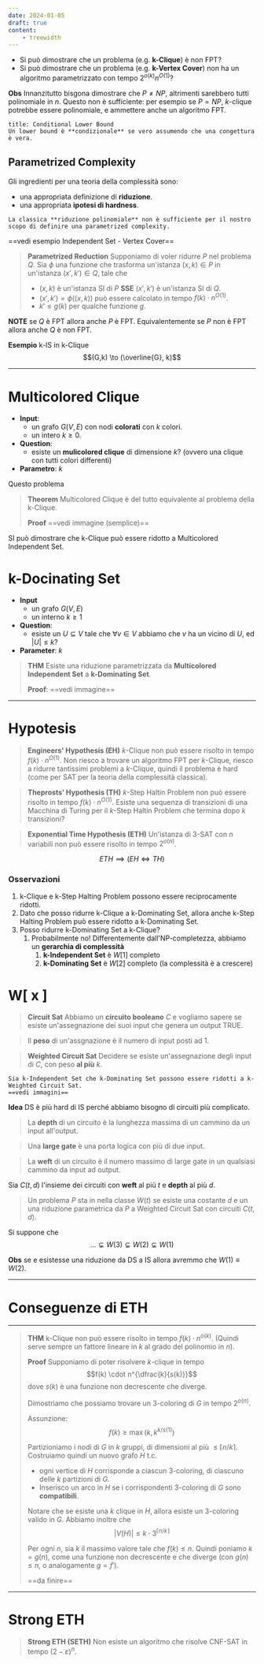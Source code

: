 ```yaml
---
date: 2024-01-05
draft: true
content:
    - treewidth
---
```


- Si può dimostrare che un problema (e.g. **k-Clique**) è non FPT?
- Si può dimostrare che un problema (e.g. **k-Vertex Cover**) non ha un algoritmo parametrizzato con tempo $2^{o(k)}n^{O(1)}$?

**Obs** Innanzitutto bisgona dimostrare che $P \neq NP$, altrimenti sarebbero tutti polinomiale in $n$.
Questo non è sufficiente: per esempio se $P = NP$, $k$-clique potrebbe essere polinomiale, e ammettere anche un algoritmo FPT.

```ad-important
title: Conditional Lower Bound
Un lower bound è **condizionale** se vero assumendo che una congettura è vera.
```


## Parametrized Complexity
Gli ingredienti per una teoria della complessità sono:
- una appropriata definizione di **riduzione**.
- una appropriata **ipotesi di hardness**.


```ad-important
La classica **riduzione polinomiale** non è sufficiente per il nostro scopo di definire una parametrized complexity.
```

==vedi esempio Independent Set - Vertex Cover==

> **Parametrized Reduction**
> Supponiamo di voler ridurre $P$ nel problema $Q$.
> Sia $\phi$ una funzione che trasforma un'istanza $(x,k) \in P$ in un'istanza $(x',k') \in Q$, tale che
> - $(x,k)$ è un'istanza SI di $P$ **SSE** $(x',k')$ è un'istanza SI di $Q$.
> - $(x',k') = \phi((x,k))$ può essere calcolato in tempo $f(k) \cdot n^{O(1)}$.
> - $k' \leq g(k)$ per qualche funzione $g$.

**NOTE** se $Q$ è FPT allora anche $P$ è FPT. Equivalentemente se $P$ non è FPT allora anche $Q$ è non FPT.

**Esempio** k-IS in k-Clique
$$(G,k) \to (\overline{G}, k)$$

------
# Multicolored Clique
- **Input**:
	- un grafo $G(V,E)$ con nodi **colorati** con $k$ colori.
	- un intero $k \geq 0$.
- **Question**:
	- esiste un **mulicolored clique** di dimensione $k$? (ovvero una clique con tutti colori differenti)
- **Parametro**: $k$


Questo problema

> **Theorem**
> Multicolored Clique è del tutto equivalente al problema della k-Clique.
> 
> **Proof**
> ==vedi immagine (semplice)==


SI può dimostrare che k-Clique può essere ridotto a Multicolored Independent Set.

# k-Docinating Set
- **Input**
	- un grafo $G(V,E)$
	- un interno $k \geq 1$
- **Question**:
	- esiste un $U \subseteq V$ tale che $\forall v \in V$ abbiamo che $v$ ha un vicino di $U$, ed $\vert U \vert \leq k$?
- **Parameter**: $k$

> **THM**
> Esiste una riduzione parametrizzata da **Multicolored Independent Set** a **k-Dominating Set**.
> 
> **Proof**:
> ==vedi immagine==


----
# Hypotesis

> **Engineers' Hypothesis (EH)**
> $k$-Clique non può essere risolto in tempo $f(k) \cdot n^{O(1)}$.
> Non riesco a trovare un algoritmo FPT per $k$-Clique, riesco a ridurre tantissimi problemi a $k$-Clique, quindi il problema è hard (come per SAT per la teoria della complessità classica).

> **Theprosts' Hypothesis (TH)**
> $k$-Step Haltin Problem non può essere risolto in tempo $f(k) \cdot n^{O(1)}$.
> Esiste una sequenza di transizioni di una Macchina di Turing per il $k$-Step Haltin Problem che termina dopo $k$ transizioni?

> **Exponential Time Hypothesis (ETH)**
> Un'istanza di 3-SAT con $n$ variabili non può essere risolto in tempo $2^{o(n)}$.

$$ETH \implies (EH \iff TH)$$


### Osservazioni
1. k-Clique e k-Step Halting Problem possono essere reciprocamente ridotti.
2. Dato che posso ridurre k-Clique a k-Dominating Set, allora anche k-Step Halting Problem può essere ridotto a k-Dominating Set.
3. Posso ridurre k-Dominating Set a k-Clique?
	1. Probabilmente no! Differentemente dall'NP-completezza, abbiamo un **gerarchia di complessità**
		1. **k-Independent Set** è $W\left[ 1 \right]$ completo
		2. **k-Dominating Set** è $W\left[ 2 \right]$ completo (la complessità è a crescere)

# W\[ x \]

> **Circuit Sat**
> Abbiamo un **circuito booleano** $C$ e vogliamo sapere se esiste un'assegnazione dei suoi input che genera un output TRUE.

> Il **peso** di un'assgnazione è il numero di input posti ad 1.

> **Weighted Circuit Sat**
> Decidere se esiste un'assegnazione degli input di $C$, con peso **al più** $k$.

```ad-info
Sia k-Independent Set che k-Dominating Set possono essere ridotti a k-Weighted Circuit Sat.
==vedi immagini==
```

**Idea** DS è più hard di IS perché abbiamo bisogno di circuiti più complicato.

> La **depth** di un circuito è la lunghezza massima di un cammino da un input all'output.

>Una **large gate** è una porta logica con più di due input.

>La **weft** di un circuito è il numero massimo di large gate in un qualsiasi cammino da input ad output.


Sia $C(t,d)$ l'insieme dei circuiti con **weft** al più $t$ e **depth** al più $d$.
> Un problema $P$ sta in nella classe $W(t)$ se esiste una costante $d$ e un una riduzione parametrica da $P$ a Weighted Circuit Sat con circuiti $C(t,d)$.

Si suppone che $$\dots \subsetneq W(3) \subsetneq W(2) \subsetneq W(1)$$

**Obs** se e esistesse una riduzione da DS a IS allora avremmo che $W(1) \equiv W(2)$.

-----
# Conseguenze di ETH

-----
> **THM**
> k-Clique non può essere risolto in tempo $f(k) \cdot n^{o(k)}$. (Quindi serve sempre un fattore lineare in $k$ al grado del polinomio in $n$).
> 
> **Proof**
> Supponiamo di poter risolvere $k$-clique in tempo $$f(k) \cdot n^{\dfrac{k}{s(k)}}$$ dove $s(k)$ è una funzione non decrescente che diverge.
> 
> Dimostriamo che possiamo trovare un 3-coloring di $G$ in tempo $2^{o(n)}$.
> 
> Assunzione: $$f(k) \geq \max(k, k^{k/s(1)})$$
> 
> Partizioniamo i nodi di $G$ in $k$ gruppi, di dimensioni al più $\leq \lceil n/k \rceil$.
> Costruiamo quindi un nuovo grafo $H$ t.c.
> - ogni vertice di $H$ corrisponde a ciascun 3-coloring, di ciascuno delle $k$ partizioni di $G$.
> - Inserisco un arco in $H$ se i corrispondenti 3-coloring di $G$ sono **compatibili**.
>
> Notare che se esiste una $k$ clique in $H$, allora esiste un 3-coloring valido in $G$.
> Abbiamo inoltre che $$\vert V(H) \vert \leq k \cdot 3^{\lceil n/k \rceil}$$
> 
> Per ogni $n$, sia $k$ il massimo valore tale che $f(k) \leq n$.
> Quindi poniamo $k = g(n)$, come una funzione non decrescente e che diverge (con $g(n) \leq n$, o analogamente $g = f'$).
> 
> ==da finire==


-----
# Strong ETH

> **Strong ETH (SETH)**
> Non esiste un algoritmo che risolve CNF-SAT in tempo $(2-\varepsilon)^n$.